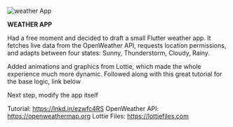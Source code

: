 ![weather App](https://github.com/user-attachments/assets/9f54d877-ebd5-4a8f-b264-68e42403f5fb)

**WEATHER APP**

Had a free moment and decided to draft a small Flutter weather app.
It fetches live data from the OpenWeather API, requests location permissions, and adapts between four states: Sunny, Thunderstorm, Cloudy, Rainy.

Added animations and graphics from Lottie, which made the whole experience much more dynamic.
Followed along with this great tutorial for the base logic, link below

Next step, modify the app itself

Tutorial: https://lnkd.in/ezwfc4RS
OpenWeather API: https://openweathermap.org
Lottie Files: https://lottiefiles.com

